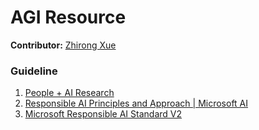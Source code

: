 # AGI Resource

**Contributor:** [Zhirong Xue](../Contributors.html#zhirong-xue)

### Guideline
1. [People + AI Research](https://pair.withgoogle.com/)
2. [Responsible AI Principles and Approach | Microsoft AI](https://www.microsoft.com/en-us/ai/principles-and-approach)
3. [Microsoft Responsible AI Standard V2](https://query.prod.cms.rt.microsoft.com/cms/api/am/binary/RE5cmFl?culture=en-us&country=us)